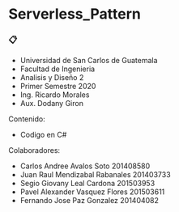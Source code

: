 # Serverless_Pattern

### 📋

* Universidad de San Carlos de Guatemala
* Facultad de Ingenieria
* Analisis y Diseño 2 
* Primer Semestre 2020
* Ing. Ricardo Morales
* Aux. Dodany Giron

Contenido:

* Codigo en C#

Colaboradores:
* Carlos Andree Avalos Soto       201408580
* Juan Raul Mendizabal Rabanales  201403733  
* Segio Giovany Leal Cardona      201503953
* Pavel Alexander Vasquez Flores  201503611
* Fernando Jose Paz Gonzalez      201404082
